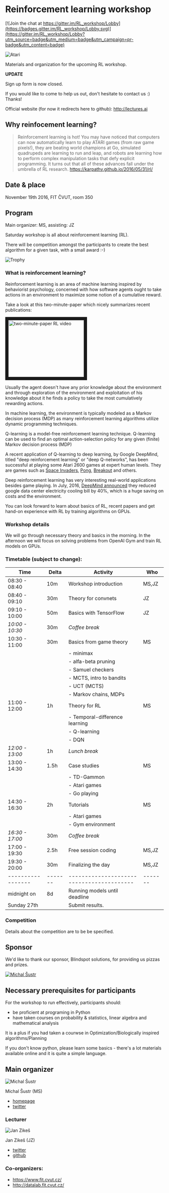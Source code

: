 # Reinforcement learning workshop

[![Join the chat at https://gitter.im/RL_workshop/Lobby](https://badges.gitter.im/RL_workshop/Lobby.svg)](https://gitter.im/RL_workshop/Lobby?utm_source=badge&utm_medium=badge&utm_campaign=pr-badge&utm_content=badge)

![Atari](pics/atari.jpg)

Materials and organization for the upcoming RL workshop.

**UPDATE**

Sign up form is now closed.

<!-- https://goo.gl/forms/WjooHybP8dEwiGX93 -->

If you would like to come to help us out, don't hesitate to contact us :)
Thanks!

Official website (for now it redirects here to github): http://lectures.ai

## Why reinfocement learning?

> Reinforcement learning is hot! You may have noticed that computers can now automatically learn to play ATARI games (from raw game pixels!), they are beating world champions at Go, simulated quadrupeds are learning to run and leap, and robots are learning how to perform complex manipulation tasks that defy explicit programming. It turns out that all of these advances fall under the umbrella of RL research.
> https://karpathy.github.io/2016/05/31/rl/

## Date & place

November 19th 2016, FIT ČVUT, room 350

## Program

Main organizer: MS, assisting: JZ

Saturday workshop is all about reinforcement learning (RL).
 
There will be competition amongst the participants to create the best algorithm for a given task, with a small award :-)

![Trophy](pics/trophy.jpg)

### What is reinforcement learning?

Reinforcement learning is an area of machine learning inspired by behaviorist psychology, concerned with how software agents ought to take actions in an environment to maximize some notion of a cumulative reward.

Take a look at this two-minute-paper which nicely summarizes recent publications:

<a href="http://www.youtube.com/watch?feature=player_embedded&v=Ih8EfvOzBOY
" target="_blank"><img src="http://img.youtube.com/vi/Ih8EfvOzBOY/0.jpg"
alt="two-minute-paper RL video" width="240" height="180" border="10" /></a>

Usually the agent doesn't have any prior knowledge about the environment and through exploration of the environment and exploitation of his knowledge about it he finds a policy to take the most cumulatively rewarding actions.

In machine learning, the environment is typically modeled as a Markov decision process (MDP) as many reinforcement learning algorithms utilize dynamic programming techniques.
 
Q-learning is a model-free reinforcement learning technique. Q-learning can be used to find an optimal action-selection policy for any given (finite) Markov decision process (MDP)

A recent application of Q-learning to deep learning, by Google DeepMind, titled "deep reinforcement learning" or "deep Q-networks", has been successful at playing some Atari 2600 games at expert human levels. They are games such as [Space Invaders](https://www.youtube.com/watch?v=437Ld_rKM2s), [Pong](https://www.youtube.com/watch?v=moqeZusEMcA), [Breakout](https://www.youtube.com/watch?v=QIs3UOTdsJM) and others.

Deep reinforcement learning has very interesting real-world applications besides game playing. In July, 2016, [DeepMind announced](https://deepmind.com/blog) they reduced google data center electricity cooling bill by 40%, which is a huge saving on costs and the environment.

You can look forward to learn about basics of RL, recent papers and get hand-on experience with RL by training algorithms on GPUs.

### Workshop details
We will go through necessary theory and basics in the morning. In the afternoon we will focus on solving problems from OpenAI Gym and train RL models on GPUs.

### Timetable (subject to change):

| Time            | Delta | Activity                                | Who   |
|-----------------|-------|-----------------------------------------|-------|
| 08:30 - 08:40   |  10m  | Workshop introduction                   | MS,JZ |
| 08:40 - 09:10   |  30m  | Theory for convnets                     | JZ    |
| 09:10 - 10:00   |  50m  | Basics with TensorFlow                  | JZ    |
| *10:00 - 10:30* |  30m  | *Coffee break*                          |       |
| 10:30 - 11:00   |  30m  | Basics from game theory                 | MS    |
|                 |       | - minimax                               |       |
|                 |       | - alfa-beta pruning                     |       |
|                 |       | - Samuel checkers                       |       |
|                 |       | - MCTS, intro to bandits                |       |
|                 |       | - UCT (MCTS)                            |       |
|                 |       | - Markov chains, MDPs                   |       |
| 11:00 - 12:00   |  1h   | Theory for RL                           | MS    |
|                 |       | - Temporal-difference learning          |       |
|                 |       | - Q-learning                            |       |
|                 |       | - DQN                                   |       |
| *12:00 - 13:00* |  1h   | *Lunch break*                           |       |
| 13:00 - 14:30   |  1.5h | Case studies                            | MS    |
|                 |       | - TD-Gammon                             |       |
|                 |       | - Atari games                           |       |
|                 |       | - Go playing                            |       |
| 14:30 - 16:30   |  2h   | Tutorials                               | MS    |
|                 |       | - Atari games                           |       |
|                 |       | - Gym environment                       |       |
| *16:30 - 17:00* |  30m  | *Coffee break*                          |       |
| 17:00 - 19:30   |  2.5h | Free session coding                     | MS,JZ |
| 19:30 - 20:00   |  30m  | Finalizing the day                      | MS,JZ |
|-----------------|-------|-----------------------------------------|-------|
| midnight on     |  8d   | Running models until deadline           |       |
| Sunday 27th     |       | Submit results.                         |       |

### Competition
Details about the competition are to be be specified.

## Sponsor

We'd like to thank our sponsor, Blindspot solutions, for providing us pizzas and prizes.

[![Michal Šustr](pics/blindspot.png)](http://blindspot-solutions.com/)

## Necessary prerequisites for participants

For the workshop to run effectively, participants should:

- be proficient at programing in Python
- have taken courses on probability & statistics, linear algebra and mathematical analysis

It is a plus if you had taken a courwse in Optimization/Biologically inspired algorithms/Planning
  
If you don't know python, please learn some basics - there's a lot materials available online and it is quite a simple language.

## Main organizer

![Michal Šustr](pics/michal.sustr.png)

Michal Šustr (MS)

- [homepage](http://michal.sustr.sk/) 
- [twitter](https://twitter.com/michal_sustr)

### Lecturer

![Jan Zikeš](pics/jan.zikes.png)

Jan Zikeš (JZ)
    
- [twitter](https://twitter.com/ziky90)
- [github](https://github.com/ziky90)

### Co-organizers:

- https://www.fit.cvut.cz/
- http://datalab.fit.cvut.cz/


